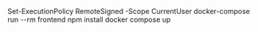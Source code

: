 Set-ExecutionPolicy RemoteSigned -Scope CurrentUser
docker-compose run --rm frontend npm install
docker compose up